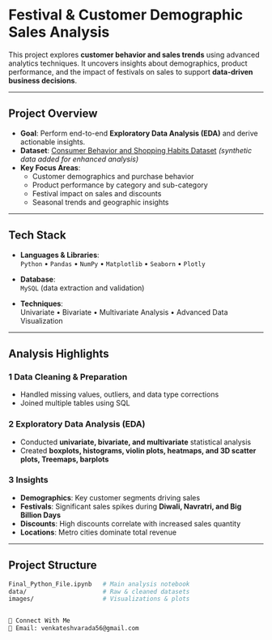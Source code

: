 #  Festival & Customer Demographic Sales Analysis  

This project explores **customer behavior and sales trends** using advanced analytics techniques. It uncovers insights about demographics, product performance, and the impact of festivals on sales to support **data-driven business decisions**.

---

## Project Overview

- **Goal**: Perform end-to-end **Exploratory Data Analysis (EDA)** and derive actionable insights.  
- **Dataset**: [Consumer Behavior and Shopping Habits Dataset](https://www.kaggle.com/datasets/zeesolver/consumer-behavior-and-shopping-habits-dataset) *(synthetic data added for enhanced analysis)*  
- **Key Focus Areas**:
  - Customer demographics and purchase behavior
  - Product performance by category and sub-category
  - Festival impact on sales and discounts
  - Seasonal trends and geographic insights

---

## Tech Stack

- **Languages & Libraries**:  
  `Python` • `Pandas` • `NumPy` • `Matplotlib` • `Seaborn` • `Plotly`  

- **Database**:  
  `MySQL` (data extraction and validation)

- **Techniques**:  
  Univariate • Bivariate • Multivariate Analysis • Advanced Data Visualization  

---

## Analysis Highlights

### 1️ Data Cleaning & Preparation
- Handled missing values, outliers, and data type corrections  
- Joined multiple tables using SQL  

### 2️ Exploratory Data Analysis (EDA)
- Conducted **univariate, bivariate, and multivariate** statistical analysis  
- Created **boxplots, histograms, violin plots, heatmaps, and 3D scatter plots, Treemaps, barplots**  

### 3️ Insights
- **Demographics**: Key customer segments driving sales  
- **Festivals**: Significant sales spikes during **Diwali, Navratri, and Big Billion Days**  
- **Discounts**: High discounts correlate with increased sales quantity  
- **Locations**: Metro cities dominate total revenue  

---

## Project Structure

```bash
Final_Python_File.ipynb   # Main analysis notebook
data/                     # Raw & cleaned datasets
images/                   # Visualizations & plots


🔗 Connect With Me
📧 Email: venkateshvarada56@gmail.com
